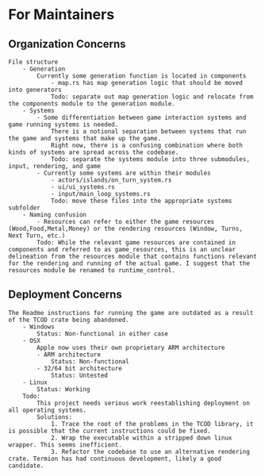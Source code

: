 # For Maintainers
## Organization Concerns 

    File structure 
        - Generation 
            Currently some generation function is located in components
                - map.rs has map generation logic that should be moved into generators
                Todo: separate out map generation logic and relocate from the components module to the generation module.
        - Systems
            - Some differentiation between game interaction systems and game running systems is needed.
                There is a notional separation between systems that run the game and systems that make up the game.
                Right now, there is a confusing combination where both kinds of systems are spread across the codebase.
                Todo: separate the systems module into three submodules, input, rendering, and game
            - Currently some systems are within their modules
                - actors/islands/on_turn_system.rs
                - ui/ui_systems.rs
                - input/main_loop_systems.rs
                Todo: move these files into the appropriate systems subfolder
        - Naming confusion
            - Resources can refer to either the game resources (Wood,Food,Metal,Money) or the rendering resources (Window, Turns, Next Turn, etc.)
            Todo: While the relevant game resources are contained in components and referred to as game_resources, this is an unclear delineation from the resources module that contains functions relevant for the rendering and running of the actual game. I suggest that the resources module be renamed to runtime_control.

## Deployment Concerns

    The Readme instructions for running the game are outdated as a result of the TCOD crate being abandoned.
        - Windows
            Status: Non-functional in either case
        - OSX
            Apple now uses their own proprietary ARM architecture
            - ARM architecture
                Status: Non-functional
            - 32/64 bit architecture
                Status: Untested
        - Linux
            Status: Working
        Todo:
            This project needs serious work reestablishing deployment on all operating systems.
            Solutions:
                1. Trace the root of the problems in the TCOD library, it is possible that the current instructions could be fixed.
                2. Wrap the executable within a stripped down linux wrapper. This seems inefficient.
                3. Refactor the codebase to use an alternative rendering crate. Termion has had continuous development, likely a good candidate.

